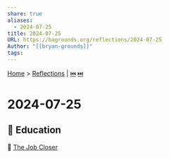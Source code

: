 ```yaml
---  
share: true  
aliases:  
  - 2024-07-25  
title: 2024-07-25  
URL: https://bagrounds.org/reflections/2024-07-25  
Author: "[[bryan-grounds]]"  
tags:   
---  
```

[Home](../index.md) > [Reflections](./index.md) | [⏮️](./2024-07-24.md) [⏭️](./2024-07-27.md)  
# 2024-07-25  
## 🧠 Education  
💼 [The Job Closer](../books/the-job-closer.md)  
